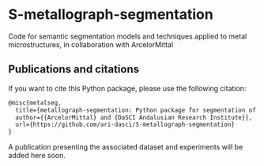 # S-metallograph-segmentation
Code for semantic segmentation models and techniques applied to metal microstructures, in collaboration with ArcelorMittal

## Publications and citations

If you want to cite this Python package, please use the following citation:

~~~latex
@misc{metalseg,
  title={metallograph-segmentation: Python package for segmentation of metal microstructures},
  author={{ArcelorMittal} and {DaSCI Andalusian Research Institute}},
  url={https://github.com/ari-dasci/S-metallograph-segmentation}
}
~~~

A publication presenting the associated dataset and experiments will be added here soon.
